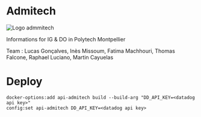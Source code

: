 # Admitech

![Logo admmitech](https://user-images.githubusercontent.com/32480223/67026906-f68d5280-f108-11e9-8d42-b9a836db4a4b.png)

Informations for IG & DO in Polytech Montpellier

Team : Lucas Gonçalves, Inès Missoum, Fatima Machhouri, Thomas Falcone, Raphael
Luciano, Martin Cayuelas

# Deploy 

```
docker-options:add api-admitech build --build-arg "DD_API_KEY=<datadog api key>"
config:set api-admitech DD_API_KEY=<datadog api key>
```
